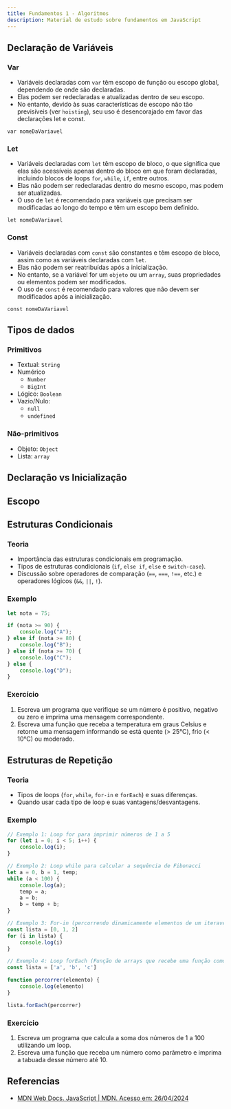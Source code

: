 ```yaml
---
title: Fundamentos 1 - Algoritmos
description: Material de estudo sobre fundamentos em JavaScript
---
```


## Declaração de Variáveis

### Var

- Variáveis declaradas com `var` têm escopo de função ou escopo global, dependendo de onde são declaradas.
- Elas podem ser redeclaradas e atualizadas dentro de seu escopo.
- No entanto, devido às suas características de escopo não tão previsíveis (ver `hoisting`), seu uso é desencorajado em favor das declarações let e const.

```javascrpt
var nomeDaVariavel
```

### Let

- Variáveis declaradas com `let` têm escopo de bloco, o que significa que elas são acessíveis apenas dentro do bloco em que foram declaradas, incluindo blocos de loops `for`, `while`, `if`, entre outros.
- Elas não podem ser redeclaradas dentro do mesmo escopo, mas podem ser atualizadas.
- O uso de `let` é recomendado para variáveis que precisam ser modificadas ao longo do tempo e têm um escopo bem definido.

```javascrpt
let nomeDaVariavel
```

### Const

- Variáveis declaradas com `const` são constantes e têm escopo de bloco, assim como as variáveis declaradas com `let`.
- Elas não podem ser reatribuídas após a inicialização.
- No entanto, se a variável for um `objeto` ou um `array`, suas propriedades ou elementos podem ser modificados.
- O uso de `const` é recomendado para valores que não devem ser modificados após a inicialização.

```javascrpt
const nomeDaVariavel
```

## Tipos de dados

<!-- TODO Melhorar essa parte-->

### Primitivos

- Textual: `String`
- Numérico
  - `Number`
  - `BigInt`
- Lógico: `Boolean`
- Vazio/Nulo:
  - `null`
  - `undefined`

### Não-primitivos

- Objeto: `Object`
- Lista: `array`

## Declaração vs Inicialização

<!-- TODO Melhorar essa parte-->

## Escopo

<!-- TODO Melhorar essa parte-->

## Estruturas Condicionais

### Teoria

- Importância das estruturas condicionais em programação.
- Tipos de estruturas condicionais (`if`, `else if`, `else` e `switch-case`).
- Discussão sobre operadores de comparação (`==`, `===`, `!==`, etc.) e operadores lógicos (`&&`, `||`, `!`).

### Exemplo

```javascript
let nota = 75;

if (nota >= 90) {
    console.log("A");
} else if (nota >= 80) {
    console.log("B");
} else if (nota >= 70) {
    console.log("C");
} else {
    console.log("D");
}
```

### Exercício

1. Escreva um programa que verifique se um número é positivo, negativo ou zero e imprima uma mensagem correspondente.
2. Escreva uma função que receba a temperatura em graus Celsius e retorne uma mensagem informando se está quente (> 25°C), frio (< 10°C) ou moderado.

## Estruturas de Repetição

### Teoria

- Tipos de loops (`for`, `while`, `for-in` e `forEach`) e suas diferenças.
- Quando usar cada tipo de loop e suas vantagens/desvantagens.

### Exemplo

```javascript
// Exemplo 1: Loop for para imprimir números de 1 a 5
for (let i = 0; i < 5; i++) {
    console.log(i);
}

// Exemplo 2: Loop while para calcular a sequência de Fibonacci
let a = 0, b = 1, temp;
while (a < 100) {
    console.log(a);
    temp = a;
    a = b;
    b = temp + b;
}

// Exemplo 3: For-in (percorrendo dinamicamente elementos de um iteravel)
const lista = [0, 1, 2]
for (i in lista) {
    console.log(i)
}

// Exemplo 4: Loop forEach (Função de arrays que recebe uma função como parametro, obrigatoriamente contento: O valor atual do elemento sendo processado no array)
const lista = ['a', 'b', 'c']

function percorrer(elemento) {
    console.log(elemento)
}

lista.forEach(percorrer)
```

### Exercício

1. Escreva um programa que calcula a soma dos números de 1 a 100 utilizando um loop.
2. Escreva uma função que receba um número como parâmetro e imprima a tabuada desse número até 10.

## Referencias

- [MDN Web Docs. JavaScript | MDN. Acesso em: 26/04/2024](https://developer.mozilla.org/pt-BR/docs/Web/JavaScript)
